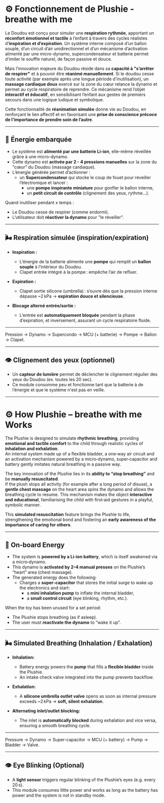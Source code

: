 # ⚙️ Fonctionnement de Plushie - breathe with me

Le Doudou est conçu pour simuler une **respiration rythmée**, apportant un **réconfort émotionnel et tactile** à l’enfant à travers des cycles réalistes d’**inspiration et d’expiration**. Un système interne composé d’un ballon souple, d’un circuit d’air unidirectionnel et d’un mécanisme d’activation alimenté par une micro-dynamo, supercondensateur et batterie permet d’imiter le souffle naturel, de façon passive et douce.

Mais l’innovation majeure du Doudou réside dans sa **capacité à "s’arrêter de respirer"** et à pouvoir être **réanimé manuellement**. Si le doudou cesse toute activité (par exemple après une longue période d'inutilisation), un **massage cardiaque doux** exercé sur la zone du cœur relance la dynamo et permet au cycle respiratoire de reprendre. Ce mécanisme rend l’objet **interactif et éducatif**, en sensibilisant l’enfant aux gestes de premiers secours dans une logique ludique et symbolique.

Cette fonctionnalité de **réanimation simulée** donne vie au Doudou, en renforçant le lien affectif et en favorisant une **prise de conscience précoce de l'importance de prendre soin de l’autre**.

---

## 🔋 Énergie embarquée

- Le système est **alimenté par une batterie Li-ion**, elle-même réveillée grâce à une micro-dynamo.
- Cette dynamo est **activée par 2 - 4 pressions manuelles** sur la zone du "cœur" du Doudou (massage cardiaque).
- L’énergie générée permet d’actionner :
  - un **Supercondensateur** qui stocke le coup de fouet pour réveiller l’électronique et lancer :
    - une **pompe inspirante miniature** pour gonfler le ballon interne,
    - un **petit circuit de contrôle** (clignement des yeux, rythme…).

Quand inutiliser pendant x temps :
- Le Doudou cesse de respirer (comme endormi).
- L’utilisateur doit **réactiver la dynamo** pour "le réveiller".

---

## 🌬️ Respiration simulée (inspiration/expiration)

- **Inspiration :**
  - L’énergie de la batterie alimente une **pompe** qui remplit un **ballon souple** à l’intérieur du Doudou.
  - Clapet entrée intégré à la pompe : empêche l’air de refluer.

- **Expiration :**
  - Clapet sortie silicone (umbrella) : s’ouvre dès que la pression interne dépasse ~2 kPa → **expiration douce et silencieuse**.

- **Blocage alterné entrée/sortie :**
  - L’entrée est **automatiquement bloquée** pendant la phase d’expiration, et inversement, assurant un cycle respiratoire fluide.

---

Pression → Dynamo → Supercondo → MCU (+ batterie) → Pompe → Ballon → Clapet.

---

## 👁️ Clignement des yeux (optionnel)

- Un **capteur de lumière** permet de déclencher le clignement régulier des yeux du Doudou (ex. toutes les 20 sec).
- Ce module consomme peu et fonctionne tant que la batterie à de l’énergie et que le système n'est pas en veille.

---

# ⚙️ How Plushie – breathe with me Works

The Plushie is designed to simulate **rhythmic breathing**, providing **emotional and tactile comfort** to the child through realistic cycles of **inhalation and exhalation**.  
An internal system made up of a flexible bladder, a one‑way air circuit and an activation mechanism powered by a micro‑dynamo, super‑capacitor and battery gently imitates natural breathing in a passive way.

The key innovation of the Plushie lies in its **ability to “stop breathing”** and be **manually resuscitated**.  
If the plush stops all activity (for example after a long period of disuse), a **gentle chest massage** on the heart area spins the dynamo and allows the breathing cycle to resume. This mechanism makes the object **interactive and educational**, familiarising the child with first‑aid gestures in a playful, symbolic manner.

This **simulated resuscitation** feature brings the Plushie to life, strengthening the emotional bond and fostering an **early awareness of the importance of caring for others**.

---

## 🔋 On‑board Energy

- The system is **powered by a Li‑ion battery**, which is itself awakened via a micro‑dynamo.  
- This dynamo is **activated by 2–4 manual presses** on the Plushie’s “heart” area (chest massage).  
- The generated energy does the following:  
  - Charges a **super‑capacitor** that stores the initial surge to wake up the electronics and start:  
    - a **mini inhalation pump** to inflate the internal bladder,  
    - a **small control circuit** (eye blinking, rhythm, etc.).

When the toy has been unused for a set period:  
- The Plushie stops breathing (as if asleep).  
- The user must **reactivate the dynamo** to “wake it up”.

---

## 🌬️ Simulated Breathing (Inhalation / Exhalation)

- **Inhalation:**  
  - Battery energy powers the **pump** that fills a **flexible bladder** inside the Plushie.  
  - An intake check valve integrated into the pump prevents backflow.

- **Exhalation:**  
  - A **silicone umbrella outlet valve** opens as soon as internal pressure exceeds ~2 kPa → **soft, silent exhalation**.

- **Alternating inlet/outlet blocking:**  
  - The inlet is **automatically blocked** during exhalation and vice versa, ensuring a smooth breathing cycle.

---

Pressure → Dynamo → Super-capacitor → MCU (+ battery) → Pump → Bladder → Valve.

---

## 👁️ Eye Blinking (Optional)

- A **light sensor** triggers regular blinking of the Plushie’s eyes (e.g. every 20 s).  
- This module consumes little power and works as long as the battery has power and the system is not in standby mode.

